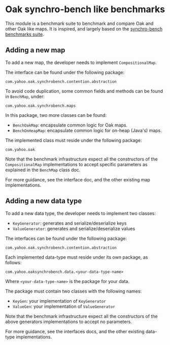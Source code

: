# Oak synchro-bench like benchmarks
This module is a benchmark suite to benchmark and compare
Oak and other Oak like maps.
It is inspired, and largely based on the [synchro-bench 
benchmarks suite](https://github.com/gramoli/synchrobench).

## Adding a new map
To add a new map, the developer needs to implement 
`CompositionalMap`.

The interface can be found under the following package:
```
com.yahoo.oak.synchrobench.contention.abstraction
```

To avoid code duplication, some common fields 
and methods can be found in `BenchMap`, under:
```
com.yahoo.oak.synchrobench.maps
```
In this package, two more classes can be found:
* `BenchOakMap`: encapsulate common logic for Oak maps.
* `BenchOnHeapMap`: encapsulate common logic for on-heap (Java's) maps.

The implemented class must reside under the following package:
```
com.yahoo.oak
```

Note that the benchmark infrastructure expect all the 
constructors of the `CompositionalMap` implementations to 
accept specific parameters as explained in
the `BenchMap` class doc.

For more guidance, see the interface doc,
and the other existing map implementations.

## Adding a new data type
To add a new data type, the developer needs to implement
two classes:
* `KeyGenerator`: generates and serialize/deserialize keys
* `ValueGenerator`: generates and serialize/deserialize values

The interfaces can be found under the following package:
```
com.yahoo.oak.synchrobench.contention.abstraction
```

Each implemented data-type must reside under its own
package, as follows:
```
com.yahoo.oaksynchrobench.data.<your-data-type-name>
```
Where `<your-data-type-name>` is the package for your data. 

The package must contain two classes with the following
names:
* `KeyGen`: your implementation of `KeyGenerator`
* `ValueGen`: your implementation of `ValueGenerator`

Note that the benchmark infrastructure expect all the
constructors of the above generators implementations to
accept no parameters.

For more guidance, see the interfaces docs,
and the other existing data-type implementations.
